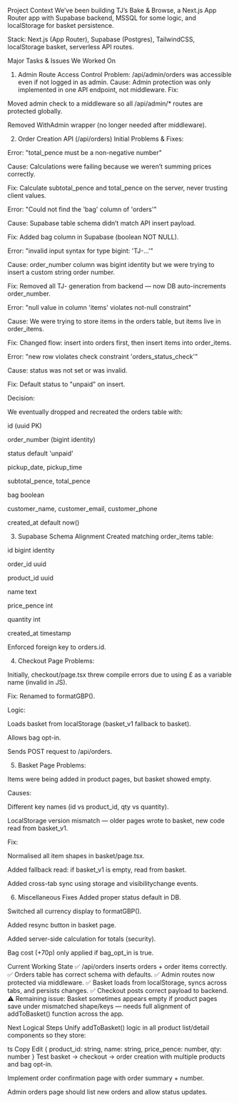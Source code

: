 Project Context
We’ve been building TJ’s Bake & Browse, a Next.js App Router app with Supabase backend, MSSQL for some logic, and localStorage for basket persistence.

Stack: Next.js (App Router), Supabase (Postgres), TailwindCSS, localStorage basket, serverless API routes.

Major Tasks & Issues We Worked On

1. Admin Route Access Control
   Problem: /api/admin/orders was accessible even if not logged in as admin.
   Cause: Admin protection was only implemented in one API endpoint, not middleware.
   Fix:

Moved admin check to a middleware so all /api/admin/\* routes are protected globally.

Removed WithAdmin wrapper (no longer needed after middleware).

2. Order Creation API (/api/orders)
   Initial Problems & Fixes:

Error: "total_pence must be a non-negative number"

Cause: Calculations were failing because we weren’t summing prices correctly.

Fix: Calculate subtotal_pence and total_pence on the server, never trusting client values.

Error: "Could not find the 'bag' column of 'orders'"

Cause: Supabase table schema didn’t match API insert payload.

Fix: Added bag column in Supabase (boolean NOT NULL).

Error: "invalid input syntax for type bigint: 'TJ-...'"

Cause: order_number column was bigint identity but we were trying to insert a custom string order number.

Fix: Removed all TJ- generation from backend — now DB auto-increments order_number.

Error: "null value in column 'items' violates not-null constraint"

Cause: We were trying to store items in the orders table, but items live in order_items.

Fix: Changed flow: insert into orders first, then insert items into order_items.

Error: "new row violates check constraint 'orders_status_check'"

Cause: status was not set or was invalid.

Fix: Default status to "unpaid" on insert.

Decision:

We eventually dropped and recreated the orders table with:

id (uuid PK)

order_number (bigint identity)

status default 'unpaid'

pickup_date, pickup_time

subtotal_pence, total_pence

bag boolean

customer_name, customer_email, customer_phone

created_at default now()

3. Supabase Schema Alignment
   Created matching order_items table:

id bigint identity

order_id uuid

product_id uuid

name text

price_pence int

quantity int

created_at timestamp

Enforced foreign key to orders.id.

4. Checkout Page
   Problems:

Initially, checkout/page.tsx threw compile errors due to using £ as a variable name (invalid in JS).

Fix: Renamed to formatGBP().

Logic:

Loads basket from localStorage (basket_v1 fallback to basket).

Allows bag opt-in.

Sends POST request to /api/orders.

5. Basket Page
   Problems:

Items were being added in product pages, but basket showed empty.

Causes:

Different key names (id vs product_id, qty vs quantity).

LocalStorage version mismatch — older pages wrote to basket, new code read from basket_v1.

Fix:

Normalised all item shapes in basket/page.tsx.

Added fallback read: if basket_v1 is empty, read from basket.

Added cross-tab sync using storage and visibilitychange events.

6. Miscellaneous Fixes
   Added proper status default in DB.

Switched all currency display to formatGBP().

Added resync button in basket page.

Added server-side calculation for totals (security).

Bag cost (+70p) only applied if bag_opt_in is true.

Current Working State
✅ /api/orders inserts orders + order items correctly.
✅ Orders table has correct schema with defaults.
✅ Admin routes now protected via middleware.
✅ Basket loads from localStorage, syncs across tabs, and persists changes.
✅ Checkout posts correct payload to backend.
⚠ Remaining issue: Basket sometimes appears empty if product pages save under mismatched shape/keys — needs full alignment of addToBasket() function across the app.

Next Logical Steps
Unify addToBasket() logic in all product list/detail components so they store:

ts
Copy
Edit
{ product_id: string, name: string, price_pence: number, qty: number }
Test basket → checkout → order creation with multiple products and bag opt-in.

Implement order confirmation page with order summary + number.

Admin orders page should list new orders and allow status updates.
